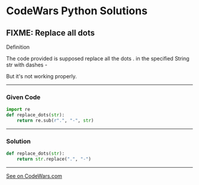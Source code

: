 # CodeWars Python Solutions



## FIXME: Replace all dots


Definition

The code provided is supposed replace all the dots . in the specified String str with dashes -

But it's not working properly.

---

### Given Code

```python
import re
def replace_dots(str):
    return re.sub(r".", "-", str)
```

---

### Solution

```python
def replace_dots(str):
    return str.replace(".", "-")
```

---


[See on CodeWars.com](https://www.codewars.com/kata/596c6eb85b0f515834000049/train/python)
